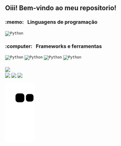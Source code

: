 ## Oiii! Bem-vindo ao meu repositorio!
 <div>
 <h3> :memo: &nbsp; Linguagens de programação </h3>
   <code><img height="30" src="https://img.shields.io/badge/Python-3776AB?style=for-the-badge&logo=python&logoColor=white" alt="Python"/></code>
 
 <h3> :computer: &nbsp; Frameworks e ferramentas </h3>
   <code><img height="30" src="https://img.shields.io/badge/Django-092E20?style=for-the-badge&logo=django&logoColor=white" alt="Python"/></code>
   <code><img height="30" src="https://img.shields.io/badge/Heroku-430098?style=for-the-badge&logo=heroku&logoColor=white" alt="Python"/></code>
   <code><img height="30" src="https://img.shields.io/badge/Docker-2CA5E0?style=for-the-badge&logo=docker&logoColor=white" alt="Python"/></code>
   <code><img height="30" src="https://img.shields.io/badge/PostgreSQL-316192?style=for-the-badge&logo=postgresql&logoColor=white" alt="Python"/></code>
</div>

###

<div>
  <a href="https://github.com/renandev21">
  <img height="180em" src="https://github-readme-stats.vercel.app/api?username=renandev21&show_icons=true&theme=dracula&include_all_commits=true&count_private=true"/>
</div>

<div> 
  <a href="https://instagram.com/renan_soares756" target="_blank"><img src="https://img.shields.io/badge/-Instagram-%23E4405F?style=for-the-badge&logo=instagram&logoColor=white" target="_blank"></a>
  <a href = "mailto: renansoares756@gmail.com"><img src="https://img.shields.io/badge/Gmail-D14836?style=for-the-badge&logo=gmail&logoColor=white" target="_blank"></a>
  <a href="https://www.linkedin.com/in/renan-s-a8160a134" target="_blank"><img src="https://img.shields.io/badge/-LinkedIn-%230077B5?style=for-the-badge&logo=linkedin&logoColor=white" target="_blank"></a> 
 
  ![Snake animation](https://github.com/rafaballerini/rafaballerini/blob/output/github-contribution-grid-snake.svg)
 
</div>
